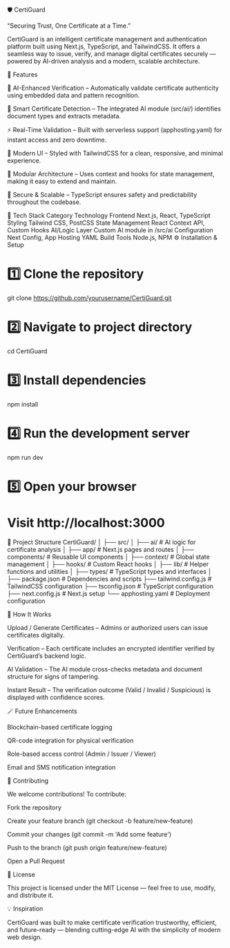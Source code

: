 🛡️ CertiGuard

“Securing Trust, One Certificate at a Time.”

CertiGuard is an intelligent certificate management and authentication platform built using Next.js, TypeScript, and TailwindCSS. It offers a seamless way to issue, verify, and manage digital certificates securely — powered by AI-driven analysis and a modern, scalable architecture.

🚀 Features

🔐 AI-Enhanced Verification – Automatically validate certificate authenticity using embedded data and pattern recognition.

🧠 Smart Certificate Detection – The integrated AI module (src/ai/) identifies document types and extracts metadata.

⚡ Real-Time Validation – Built with serverless support (apphosting.yaml) for instant access and zero downtime.

🎨 Modern UI – Styled with TailwindCSS for a clean, responsive, and minimal experience.

🧩 Modular Architecture – Uses context and hooks for state management, making it easy to extend and maintain.

🧾 Secure & Scalable – TypeScript ensures safety and predictability throughout the codebase.

🧰 Tech Stack
Category	Technology
Frontend	Next.js, React, TypeScript
Styling	Tailwind CSS, PostCSS
State Management	React Context API, Custom Hooks
AI/Logic Layer	Custom AI module in /src/ai
Configuration	Next Config, App Hosting YAML
Build Tools	Node.js, NPM
⚙️ Installation & Setup
# 1️⃣ Clone the repository
git clone https://github.com/yourusername/CertiGuard.git

# 2️⃣ Navigate to project directory
cd CertiGuard

# 3️⃣ Install dependencies
npm install

# 4️⃣ Run the development server
npm run dev

# 5️⃣ Open your browser
# Visit http://localhost:3000

🧭 Project Structure
CertiGuard/
│
├── src/
│   ├── ai/              # AI logic for certificate analysis
│   ├── app/             # Next.js pages and routes
│   ├── components/      # Reusable UI components
│   ├── context/         # Global state management
│   ├── hooks/           # Custom React hooks
│   ├── lib/             # Helper functions and utilities
│   ├── types/           # TypeScript types and interfaces
│
├── package.json         # Dependencies and scripts
├── tailwind.config.js   # TailwindCSS configuration
├── tsconfig.json        # TypeScript configuration
├── next.config.js       # Next.js setup
└── apphosting.yaml      # Deployment configuration

🧠 How It Works

Upload / Generate Certificates – Admins or authorized users can issue certificates digitally.

Verification – Each certificate includes an encrypted identifier verified by CertiGuard’s backend logic.

AI Validation – The AI module cross-checks metadata and document structure for signs of tampering.

Instant Result – The verification outcome (Valid / Invalid / Suspicious) is displayed with confidence scores.

🪄 Future Enhancements

Blockchain-based certificate logging

QR-code integration for physical verification

Role-based access control (Admin / Issuer / Viewer)

Email and SMS notification integration

🤝 Contributing

We welcome contributions!
To contribute:

Fork the repository

Create your feature branch (git checkout -b feature/new-feature)

Commit your changes (git commit -m 'Add some feature')

Push to the branch (git push origin feature/new-feature)

Open a Pull Request

🧾 License

This project is licensed under the MIT License — feel free to use, modify, and distribute it.

💡 Inspiration

CertiGuard was built to make certificate verification trustworthy, efficient, and future-ready — blending cutting-edge AI with the simplicity of modern web design.
